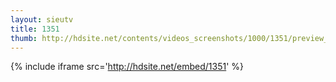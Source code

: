 ```yaml
---
layout: sieutv
title: 1351
thumb: http://hdsite.net/contents/videos_screenshots/1000/1351/preview_360p.mp4.jpg
---
```

{% include iframe src='http://hdsite.net/embed/1351' %}
 
